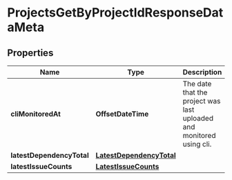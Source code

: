 

# ProjectsGetByProjectIdResponseDataMeta


## Properties

| Name | Type | Description | Notes |
|------------ | ------------- | ------------- | -------------|
|**cliMonitoredAt** | **OffsetDateTime** | The date that the project was last uploaded and monitored using cli. |  [optional] |
|**latestDependencyTotal** | [**LatestDependencyTotal**](LatestDependencyTotal.md) |  |  [optional] |
|**latestIssueCounts** | [**LatestIssueCounts**](LatestIssueCounts.md) |  |  [optional] |



